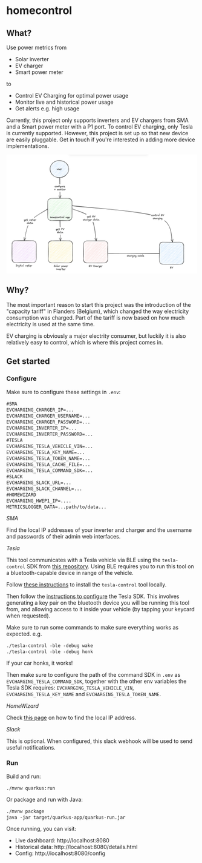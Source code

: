 # homecontrol

## What?

Use power metrics from
 - Solar inverter
 - EV charger
 - Smart power meter

to
- Control EV Charging for optimal power usage
- Monitor live and historical power usage
- Get alerts e.g. high usage

Currently, this project only supports inverters and EV chargers from SMA and a Smart 
power meter with a P1 port. To control EV charging, only Tesla is currently supported.
However, this project is set up so that new device are easily pluggable. Get in touch if
you're interested in adding more device implementations.

![Overview](/docs/homecontrol-overview.png)

## Why?

The most important reason to start this project was the introduction of 
the "capacity tariff" in Flanders (Belgium), which changed the way electricity 
consumption was charged. Part of the tariff is now based on how much
electricity is used at the same time. 

EV charging is obviously a major electrity consumer, but luckily it is also
relatively easy to control, which is where this project comes in.

## Get started

### Configure

Make sure to configure these settings in `.env`:
```
#SMA
EVCHARGING_CHARGER_IP=...
EVCHARGING_CHARGER_USERNAME=...
EVCHARGING_CHARGER_PASSWORD=...
EVCHARGING_INVERTER_IP=...
EVCHARGING_INVERTER_PASSWORD=...
#TESLA
EVCHARGING_TESLA_VEHICLE_VIN=...
EVCHARGING_TESLA_KEY_NAME=...
EVCHARGING_TESLA_TOKEN_NAME=...
EVCHARGING_TESLA_CACHE_FILE=...
EVCHARGING_TESLA_COMMAND_SDK=...
#SLACK
EVCHARGING_SLACK_URL=...
EVCHARGING_SLACK_CHANNEL=...
#HOMEWIZARD
EVCHARGING_HWEP1_IP=....
METRICSLOGGER_DATA=...path/to/data...
```

*SMA*

Find the local IP addresses of your inverter and charger and the username and passwords of their admin web interfaces.

*Tesla*

This tool communicates with a Tesla vehicle via BLE using the `tesla-control` SDK from [this repository](https://github.com/teslamotors/vehicle-command).
Using BLE requires you to run this tool on a bluetooth-capable device in range of the vehicle. 

Follow [these instructions](https://github.com/teslamotors/vehicle-command?tab=readme-ov-file#installing-locally) to install the `tesla-control` tool locally.

Then follow the [instructions to configure](https://github.com/teslamotors/vehicle-command/blob/main/cmd/tesla-control/README.md)  the Tesla SDK. 
This involves generating a key pair on the bluetooth device you will be running this tool from, and allowing access to it inside your vehicle (by tapping your keycard when requested).

Make sure to run some commands to make sure everything works as expected. e.g.

```shell
./tesla-control -ble -debug wake
./tesla-control -ble -debug honk
```

If your car honks, it works!

Then make sure to configure the path of the command SDK in `.env` as `EVCHARGING_TESLA_COMMAND_SDK`, together with the other 
env variables the Tesla SDK requires: `EVCHARGING_TESLA_VEHICLE_VIN`, `EVCHARGING_TESLA_KEY_NAME` and  `EVCHARGING_TESLA_TOKEN_NAME`.

*HomeWizard*

Check [this page](https://homewizard-energy-api.readthedocs.io/discovery.html) on how to find the local IP address.

*Slack*

This is optional. When configured, this slack webhook will be used to send useful notifications.

### Run

Build and run:

```shell
./mvnw quarkus:run
```

Or package and run with Java:

```shell
./mvnw package
java -jar target/quarkus-app/quarkus-run.jar
```

Once running, you can visit:

- Live dashboard: http://localhost:8080
- Historical data: http://localhost:8080/details.html
- Config: http://localhost:8080/config
